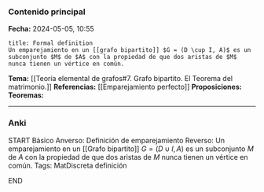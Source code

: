 ### Contenido principal

**Fecha:** 2024-05-05, 10:55

```ad-formal
title: Formal definition
Un emparejamiento en un [[grafo bipartito]] $G = (D \cup I, A)$ es un subconjunto $M$ de $A$ con la propiedad de que dos aristas de $M$ nunca tienen un vértice en común.
```

**Tema:** [[Teoría elemental de grafos#7. Grafo bipartito. El Teorema del matrimonio.]]
**Referencias:** [[Emparejamiento perfecto]]
**Proposiciones:**
**Teoremas:**

---
### Anki

START
Básico
Anverso: Definición de emparejamiento
Reverso: Un emparejamiento en un [[Grafo bipartito]] $G = (D \cup I, A)$ es un subconjunto $M$ de $A$ con la propiedad de que dos aristas de $M$ nunca tienen un vértice en común.
Tags: MatDiscreta definición
<!--ID: 1717176517380-->
END
